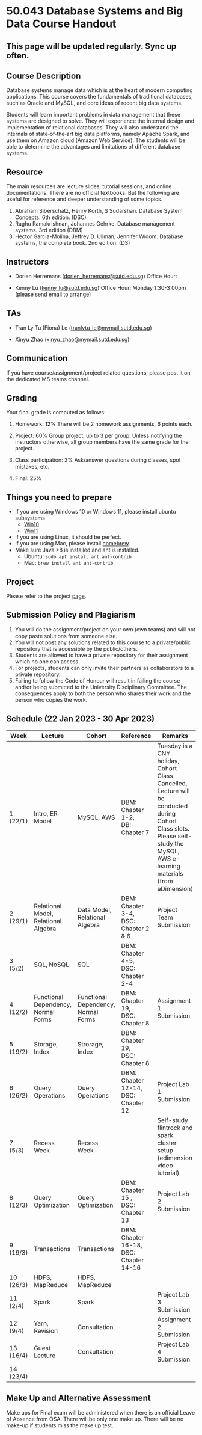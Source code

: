 # 50.043 Database Systems and Big Data  Course Handout

## This page will be updated regularly. Sync up often.

## Course Description

Database systems manage data which is at the heart of modern computing applications. This course covers the fundamentals of traditional databases, such as Oracle and MySQL, and core ideas of recent big data systems.

Students will learn important problems in data management that these systems are designed to solve. They will experience the internal design and implementation of relational databases. They will also understand the internals of state‐of‐the‐art big data platforms, namely Apache Spark, and use them on Amazon cloud (Amazon Web Service). The students will be able to determine the advantages and limitations of different database systems.

## Resource 

The main resources are lecture slides, tutorial sessions, and online documentations. There are no official textbooks. But the following are useful for reference and deeper understanding of some topics.

1. Abraham Siberschatz, Henry Korth, S Sudarshan. Database System Concepts. 6th edition. (DSC)
2. Raghu Ramakrishnan, Johannes Gehrke. Database management systems. 3rd edition (DBM)
3. Hector Garcia-Molina, Jeffrey D. Ullman, Jennifer Widom. Database systems, the complete book. 2nd edition. (DS)


## Instructors

* Dorien Herremans (dorien_herremans@sutd.edu.sg)
Office Hour:

* Kenny Lu (kenny_lu@sutd.edu.sg) 
Office Hour: Monday 1:30-3:00pm (please send email to arrange)


## TAs

* Tran Ly Tu (Fiona) Le (tranlytu_le@mymail.sutd.edu.sg)

* Xinyu Zhao (xinyu_zhao@mymail.sutd.edu.sg)

## Communication

If you have course/assignment/project related questions, please post it on the dedicated MS teams channel.

## Grading

Your final grade is computed as follows:

1. Homework: 12%
There will be 2 homework assignments, 6 points each.

2. Project: 60%
Group project, up to 3 per group. Unless notifying the instructors otherwise, all group members have the same grade for the project.

3. Class participation: 3%
Ask/answer questions during classes, spot mistakes, etc.

4. Final: 25%


## Things you need to prepare

* If you are using Windows 10 or Windows 11, please install ubuntu subsystems 
    * [Win10](https://ubuntu.com/tutorials/install-ubuntu-on-wsl2-on-windows-10#1-overview)
    * [Win11](https://ubuntu.com/tutorials/install-ubuntu-on-wsl2-on-windows-11-with-gui-support#1-overview)
* If you are using Linux, it should be perfect.
* If you are using Mac, please install [homebrew](https://brew.sh/).
* Make sure Java >8 is installed and ant is installed. 
   * Ubuntu: `sudo apt install ant ant-contrib`
   * Mac: `brew install ant ant-contrib`

## Project

Please refer to the project [page](https://github.com/istd50043-2023-spring/project_23).


## Submission Policy and Plagiarism
1. You will do the assignment/project on your own (own teams) and will not copy paste solutions from someone else.
1. You will not post any solutions related to this course to a private/public repository that is accessible by the public/others.
1. Students are allowed to have a private repository for their assignment which no one can access. 
1. For projects, students can only invite their partners as collaborators to a private repository.
1. Failing to follow the Code of Honour will result in failing the course and/or being submitted to the University Disciplinary Committee. The consequences apply to both the person who shares their work and the person who copies the work.


## Schedule (22 Jan 2023 - 30 Apr 2023)

|Week|Lecture|Cohort|Reference|Remarks|
|---|---|---|---|---|
|1 (22/1)  |Intro, ER Model | MySQL, AWS | DBM: Chapter 1-2, <br/> DB: Chapter 7| Tuesday is a CNY holiday, Cohort Class Cancelled, Lecture will be conducted during Cohort Class slots. <br/> Please self-study the MySQL, AWS e-learning materials (from eDimension) |
|2 (29/1) | Relational Model, Relational Algebra | Data Model, Relational Algebra | DBM: Chapter 3-4, <br/> DSC: Chapter 2 & 6 | Project Team Submission |
|3 (5/2) | SQL, NoSQL | SQL | DBM: Chapter 4-5,<br/> DSC: Chapter 2-4 | |
|4 (12/2) | Functional Dependency, Normal Forms | Functional Dependency, Normal Forms | DBM: Chapter 19,<br/> DSC: Chapter 8 | Assignment 1 Submission | 
|5 (19/2) | Storage, Index | Strorage, Index | DBM: Chapter 19, <br/> DSC: Chapter 8 |  | 
|6 (26/2) | Query Operations | Query Operations | DBM: Chapter 12-14,<br/> DSC: Chapter 12 | Project Lab 1 Submission | 
|7 (5/3)  | Recess Week | Recess Week | | Self-study flintrock and spark cluster setup (edimension video tutorial) |
|8 (12/3) | Query Optimization | Query Optimization | DBM: Chapter 15 , <br/> DSC: Chapter 13 | Project Lab 2 Submission | 
| 9 (19/3) | Transactions | Transactions | DBM: Chapter 16-18, <br/> DSC: Chapter 14-16 |  | 
| 10 (26/3) | HDFS, MapReduce | HDFS, MapReduce |  |  |
| 11 (2/4) | Spark | Spark | | Project Lab 3 Submission |
| 12 (9/4) | Yarn, Revision | Consultation | | Assignment 2 Submission |
| 13 (16/4)| Guest Lecture | Consultation | | Project Lab 4 Submission |
| 14 (23/4)|  |  |  | 
 

## Make Up and Alternative Assessment
Make ups for Final exam will be administered when there is an official Leave of Absence from OSA. There will be only one make up. There will be no make-up if students miss the make up test. 






